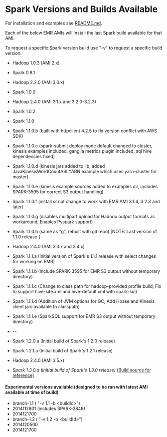 Spark Versions and Builds Available 
===================================

For installation and examples see  [README.md](README.md).


Each of the below EMR AMIs will install the last Spark build available for that AMI.


To request a specific Spark version build use "-v" to request a specific build version.   


* Hadoop 1.0.3 (AMI 2.x)
 * Spark 0.8.1

* Hadoop 2.2.0 (AMI 3.0.x)
 * Spark 1.0.0

* Hadoop 2.4.0 (AMI 3.1.x and 3.2.0-3.2.3)
 * Spark 1.0.2
 * Spark 1.1.0
 * Spark 1.1.0.b (built with httpclient 4.2.5 to fix version conflict with AWS SDK)
 * Spark 1.1.0.c (spark-submit deploy mode default changed to cluster, kinesis examples included, ganglia metrics plugin included, sql hive dependencies fixed)
 * Spark 1.1.0.d (kinesis jars added to lib, added JavaKinesisWordCountASLYARN example which uses yarn-cluster for master)
 * Spark 1.1.0.e (kinesis example sources added to examples dir, includes SPARK-3595 for correct S3 output handling)
 * Spark 1.1.0.f (install script change to work with EMR AMI 3.1.4, 3.2.3 and later)
 * Spark 1.1.0.g (disables multipart upload for Hadoop output formats as workaround, Enables Pyspark support)
 * Spark 1.1.0.h (same as "g", rebuilt with git repo)  [NOTE: Last version of 1.1.0 release ]


* Hadoop 2.4.0 (AMI 3.3.x and 3.4.x)
 * Spark 1.1.1.a (Initial version of Spark's 1.1.1 release with select changes for working on EMR)
 * Spark 1.1.1.b (Include SPARK-3595 for EMR S3 output without temporary directory)
 * Spark 1.1.1.c (Change to class path for hadoop-provided profile build, Fix to support hive-site.xml and hive-default.xml with spark-sql)
 * Spark 1.1.1.d (Addition of JVM options for GC, Add Hbase and Kinesis client jars available to classpath)
 * Spark 1.1.1.e (SparkSQL support for EMR S3 output without temporary directory)
 * --
 * Spark 1.2.0.a (Initial build of Spark's 1.2.0 release)
 * Spark 1.2.1.a (Initial build of Spark's 1.2.1 release)

* Hadoop 2.4.0 (AMI 3.5.x)
 * *Spark 1.3.0.a (Initial build of Spark's 1.3.0 release)* [(Build source for reference)](https://github.com/christopherbozeman/spark/tree/bozemanc-v1.3.0.a)

#### Experimental versions available (designed to be ran with latest AMI available at time of build)
* branch-1.1 ( "-v 1.1 -b \<buildId\>")
 * 2014112801 (includes SPARK-2848)
 * 2014121700
* branch-1.2 ( "-v 1.2 -b \<buildId\>")
 * 2014120500
 * 2014121700

